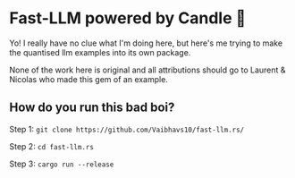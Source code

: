 # Fast-LLM powered by Candle 🦀

Yo! I really have no clue what I'm doing here, but here's me trying to make the quantised llm examples into its own package.

None of the work here is original and all attributions should go to Laurent & Nicolas who made this gem of an example.


## How do you run this bad boi?

Step 1: `git clone https://github.com/Vaibhavs10/fast-llm.rs/`

Step 2: `cd fast-llm.rs`

Step 3: `cargo run --release`


